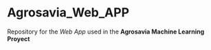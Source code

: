 # Agrosavia_Web_APP

Repository for the _Web App_ used in the **Agrosavia Machine Learning Proyect**
